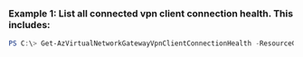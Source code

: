 ### Example 1: List  all connected vpn client connection health. This includes:
```powershell
PS C:\> Get-AzVirtualNetworkGatewayVpnClientConnectionHealth -ResourceGroupName resourceGroup -VirtualNetworkGatewayName ContosoVirtualNetwork
```

